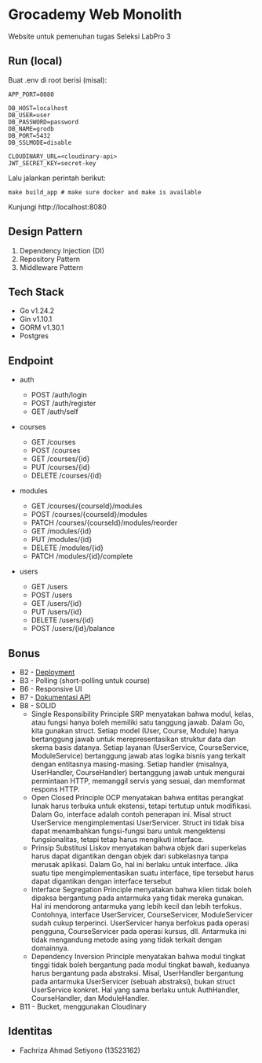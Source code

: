 # Grocademy Web Monolith
Website untuk pemenuhan tugas Seleksi LabPro 3

## Run (local)

Buat .env di root berisi (misal):
```shell
APP_PORT=8080

DB_HOST=localhost
DB_USER=user
DB_PASSWORD=password
DB_NAME=grodb
DB_PORT=5432
DB_SSLMODE=disable

CLOUDINARY_URL=<cloudinary-api>
JWT_SECRET_KEY=secret-key
```
Lalu jalankan perintah berikut:
```shell
make build_app # make sure docker and make is available
```
Kunjungi http://localhost:8080


## Design Pattern
1. Dependency Injection (DI)
2. Repository Pattern
3. Middleware Pattern

## Tech Stack
* Go v1.24.2
* Gin v1.10.1
* GORM v1.30.1
* Postgres

## Endpoint
- auth
  - POST /auth/login
  - POST /auth/register
  - GET /auth/self

- courses
  - GET /courses
  - POST /courses
  - GET /courses/{id}
  - PUT /courses/{id}
  - DELETE /courses/{id}
  
- modules
  - GET /courses/{courseId}/modules
  - POST /courses/{courseId}/modules
  - PATCH /courses/{courseId}/modules/reorder
  - GET /modules/{id}
  - PUT /modules/{id}
  - DELETE /modules/{id}
  - PATCH /modules/{id}/complete

- users
  - GET /users
  - POST /users
  - GET /users/{id}
  - PUT /users/{id}
  - DELETE /users/{id}
  - POST /users/{id}/balance
 
## Bonus
- B2 - [Deployment](https://grocademy-monolith-production.up.railway.app/)
- B3 - Polling (short-polling untuk course)
- B6 - Responsive UI
- B7 - [Dokumentasi API](https://grocademy-monolith-production.up.railway.app/docs/index.html)
- B8 - SOLID
  - Single Responsibility Principle
SRP menyatakan bahwa modul, kelas, atau fungsi hanya boleh memiliki satu tanggung jawab. Dalam Go, kita gunakan struct. Setiap model (User, Course, Module) hanya bertanggung jawab untuk merepresentasikan struktur data dan skema basis datanya. Setiap layanan (UserService, CourseService, ModuleService) bertanggung jawab atas logika bisnis yang terkait dengan entitasnya masing-masing. Setiap handler (misalnya, UserHandler, CourseHandler) bertanggung jawab untuk mengurai permintaan HTTP, memanggil servis yang sesuai, dan memformat respons HTTP.
  - Open Closed Principle
OCP menyatakan bahwa entitas perangkat lunak harus terbuka untuk ekstensi, tetapi tertutup untuk modifikasi. Dalam Go, interface adalah contoh penerapan ini. Misal struct UserService mengimplementasi UserServicer. Struct ini tidak bisa dapat menambahkan fungsi-fungsi baru untuk mengektensi fungsionalitas, tetapi tetap harus mengikuti interface.
  - Prinsip Substitusi Liskov menyatakan bahwa objek dari superkelas harus dapat digantikan dengan objek dari subkelasnya tanpa merusak aplikasi. Dalam Go, hal ini berlaku untuk interface. Jika suatu tipe mengimplementasikan suatu interface, tipe tersebut harus dapat digantikan dengan interface tersebut
  - Interface Segregation Principle menyatakan bahwa klien tidak boleh dipaksa bergantung pada antarmuka yang tidak mereka gunakan. Hal ini mendorong antarmuka yang lebih kecil dan lebih terfokus.
Contohnya, interface UserServicer, CourseServicer, ModuleServicer sudah cukup terperinci. UserServicer hanya berfokus pada operasi pengguna, CourseServicer pada operasi kursus, dll. Antarmuka ini tidak mengandung metode asing yang tidak terkait dengan domainnya.
  - Dependency Inversion Principle menyatakan bahwa modul tingkat tinggi tidak boleh bergantung pada modul tingkat bawah, keduanya harus bergantung pada abstraksi. Misal, UserHandler bergantung pada antarmuka UserServicer (sebuah abstraksi), bukan struct UserService konkret. Hal yang sama berlaku untuk AuthHandler, CourseHandler, dan ModuleHandler.
- B11 - Bucket, menggunakan Cloudinary

## Identitas
- Fachriza Ahmad Setiyono (13523162)
